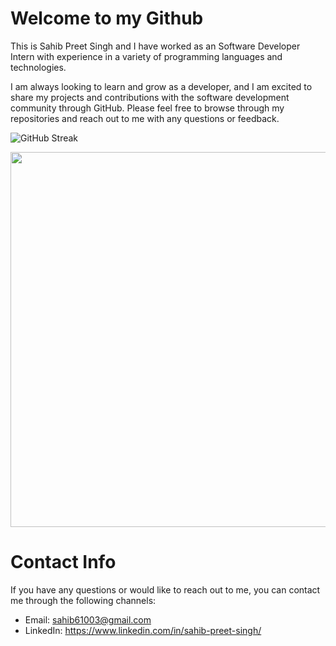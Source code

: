 # Welcome to my Github
This is Sahib Preet Singh and I have worked as an Software Developer Intern with experience in a variety of programming languages and technologies. 

I am always looking to learn and grow as a developer, and I am excited to share my projects and contributions with the software development community through GitHub. Please feel free to browse through my repositories and reach out to me with any questions or feedback.


![GitHub Streak](https://github-readme-streak-stats.herokuapp.com/?user=sahib61003)



<img src="https://github-readme-stats.vercel.app/api/top-langs/?username=Sahib61003&theme=default&layout=compact&langs_count=8&card_width=500&count_private=true" width="600px"> 


# Contact Info
If you have any questions or would like to reach out to me, you can contact me through the following channels:

* Email: sahib61003@gmail.com 
* LinkedIn: https://www.linkedin.com/in/sahib-preet-singh/
